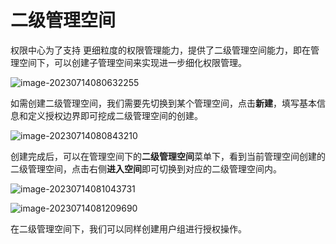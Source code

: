 # 二级管理空间

权限中心为了支持 更细粒度的权限管理能力，提供了二级管理空间能力，即在管理空间下，可以创建子管理空间来实现进一步细化权限管理。

![image-20230714080632255](SecManagerCreate/image-20230714080632255.png)

如需创建二级管理空间，我们需要先切换到某个管理空间，点击**新建**，填写基本信息和定义授权边界即可挖成二级管理空间的创建。

![image-20230714080843210](SecManagerCreate/image-20230714080843210.png)

创建完成后，可以在管理空间下的**二级管理空间**菜单下，看到当前管理空间创建的二级管理空间，点击右侧**进入空间**即可切换到对应的二级管理空间内。

![image-20230714081043731](SecManagerCreate/image-20230714081043731.png)

![image-20230714081209690](SecManagerCreate/image-20230714081209690.png)

在二级管理空间下，我们可以同样创建用户组进行授权操作。

